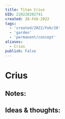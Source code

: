 ```yaml
---
title: Titan Crius
UID: 220228202741
created: 28-Feb-2022
tags:
  - 'created/2022/Feb/28'
  - 'garden'
  - 'permanent/concept'
aliases:
  - Crios
publish: False
---
```

# Crius

## Notes:


## Ideas & thoughts:


